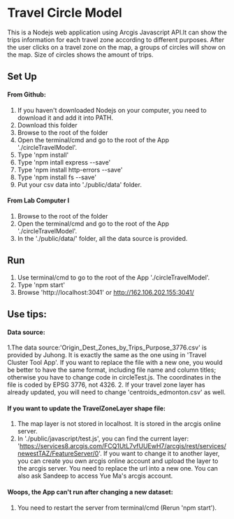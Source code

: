 # Travel Circle Model
This is a Nodejs web application using Arcgis Javascript API.It can show the trips information for each travel zone according to different purposes. After the user clicks on a travel zone on the map, a groups of circles will show on the map. Size of circles shows the amount of trips.

## Set Up
#### From Github:
1. If you haven't downloaded Nodejs on your computer, you need to download it and add it into PATH.
2. Download this folder
3. Browse to the root of the folder
4. Open the terminal/cmd and go to the root of the App './circleTravelModel'. 
5. Type 'npm install'
6. Type 'npm intall express --save'
7. Type 'npm install http-errors --save'
8. Type 'npm install fs --save'
9. Put your csv data into './public/data' folder.

#### From Lab Computer I
1. Browse to the root of the folder
2. Open the terminal/cmd and go to the root of the App './circleTravelModel'. 
3. In the './public/data/' folder, all the data source is provided.

## Run
1. Use terminal/cmd to go to the root of the App './circleTravelModel'. 
2. Type 'npm start'
2. Browse 'http://localhost:3041' or http://162.106.202.155:3041/

## Use tips:
#### Data source:
1.The data source:'Origin_Dest_Zones_by_Trips_Purpose_3776.csv' is provided by Juhong. It is exactly the same as the one using in 'Travel Cluster Tool App'. If you want to replace the file with a new one, you would be better to have the same format, including file name and column titles; otherwise you have to change code in circleTest.js.
The coordinates in the file is coded by EPSG 3776, not 4326.
2. If your travel zone layer has already updated, you will need to change 'centroids_edmonton.csv' as well.
#### If you want to update the TravelZoneLayer shape file:
 1. The map layer is not stored in localhost. It is stored in the arcgis online server.
 2. In './public/javascript/test.js', you can find the current layer: 'https://services8.arcgis.com/FCQ1UtL7vfUUEwH7/arcgis/rest/services/newestTAZ/FeatureServer/0'. If you want to change it to another layer, you can create you own arcgis online account and upload the layer to the arcgis server. You need to replace the url into a new one. You can also ask Sandeep to access Yue Ma's arcgis account.
      
#### Woops, the App can't run after changing a new dataset:
1. You need to restart the server from terminal/cmd (Rerun 'npm start').

